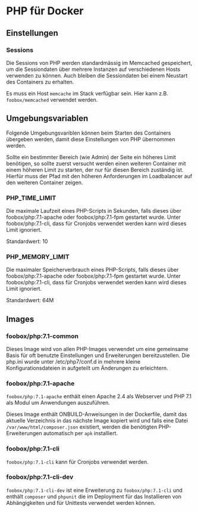 # PHP für Docker

## Einstellungen

### Sessions

Die Sessions von PHP werden standardmässig im Memcached gespeichert, um die Sessiondaten über mehrere Instanzen auf
verschiedenen Hosts verwenden zu können. Auch bleiben die Sessiondaten bei einem Neustart des Containers zu erhalten.

Es muss ein Host ``memcache`` im Stack verfügbar sein. Hier kann z.B. ``foobox/memcached`` verwendet werden.


## Umgebungsvariablen

Folgende Umgebungsvariblen können beim Starten des Containers übergeben werden, damit diese Einstellungen von PHP
übernommen werden.

Sollte ein bestimmter Bereich (wie Admin) der Seite ein höheres Limit benötigen, so sollte zuerst versucht werden einen
weiteren Container mit einem höheren Limit zu starten, der nur für diesen Bereich zuständig ist. Hierfür muss der Pfad
mit den höheren Anforderungen im Loadbalancer auf den weiteren Container zeigen.

### PHP_TIME_LIMIT

Die maximale Laufzeit eines PHP-Scripts in Sekunden, falls dieses über foobox/php:7.1-apache oder foobox/php:7.1-fpm
gestartet wurde. Unter foobox/php:7.1-cli, dass für Cronjobs verwendet werden kann wird dieses Limit ignoriert.

Standardwert: 10

### PHP_MEMORY_LIMIT

Die maximaler Speicherverbrauch eines PHP-Scripts, falls dieses über foobox/php:7.1-apache oder foobox/php:7.1-fpm
gestartet wurde. Unter foobox/php:7.1-cli, dass für Cronjobs verwendet werden kann wird dieses Limit ignoriert.

Standardwert: 64M


## Images

### foobox/php:7.1-common

Dieses Image wird von allen PHP-Images verwendet um eine gemeinsame Basis für oft benutzte Einstellungen und
Erweiterungen bereitzustellen. Die php.ini wurde unter /etc/php7/conf.d in mehrere kleine Konfigurationsdateien in
aufgeteilt um Änderungen zu erleichtern.

### foobox/php:7.1-apache

``foobox/php:7.1-apache`` enthält einen Apache 2.4 als Webserver und PHP 7.1 als Modul um Anwendungen auszuführen.

Dieses Image enthält ONBUILD-Anweisungen in der Dockerfile, damit das aktuelle Verzeichnis in das nächste Image kopiert
wird und falls eine Datei ``/var/www/html/composer.json`` existiert, werden die benötigten PHP-Erweiterungen automatisch
per ``apk`` installiert.

### foobox/php:7.1-cli

``foobox/php:7.1-cli`` kann für Cronjobs verwendet werden.

### foobox/php:7.1-cli-dev

``foobox/php:7.1-cli-dev`` ist eine Erweiterung zu ``foobox/php:7.1-cli`` und enthält ``composer`` und ``phpunit`` die im
Deployment für das Installieren von Abhängigkeiten und für Unittests verwendet werden können.
